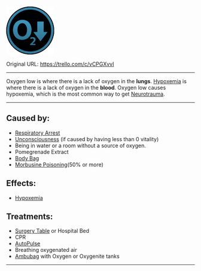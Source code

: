 ![Affliction_Oxygen_Low.png\|200](./Oxygen%20Low%20-%20Attachments/6718845db30472d958dd7e6b.png)

Original URL: https://trello.com/c/vCPGXvvI

---

Oxygen low is where there is a lack of oxygen in the **lungs**. [Hypoxemia](../Blood/Hypoxemia.md) is where there is a lack of oxygen in the **blood**. Oxygen low causes hypoxemia, which is the most common way to get [Neurotrauma](../Head_Brain/Neurotrauma.md).

---

## Caused by:

- [Respiratory Arrest](Respiratory%20Arrest.md)
- [Unconsciousness](../Head_Brain/Unconsciousness.md) (if caused by having less than 0 vitality)
- Being in water or a room without a source of oxygen.
- Pomegrenade Extract
- [Body Bag](../Items/Body%20Bag.md)
- [Morbusine Poisoning](../Torso/Morbusine%20Poisoning.md)(50% or more)

## Effects:

- [Hypoxemia](../Blood/Hypoxemia.md)

## Treatments:

- [Surgery Table](../Items/Surgery%20Table.md) or Hospital Bed
- CPR
- [AutoPulse](../Items/AutoPulse.md)
- Breathing oxygenated air
- [Ambubag](../Items/Ambubag.md) with Oxygen or Oxygenite tanks

---

